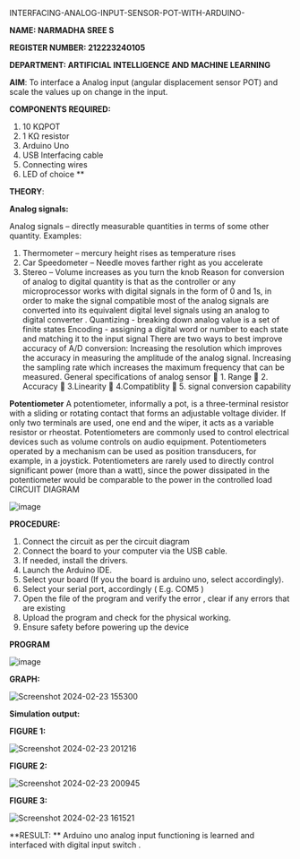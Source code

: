  INTERFACING-ANALOG-INPUT-SENSOR-POT-WITH-ARDUINO-

**NAME: NARMADHA SREE S**

**REGISTER NUMBER: 212223240105**

**DEPARTMENT: ARTIFICIAL INTELLIGENCE AND MACHINE LEARNING**


**AIM**:  To interface a Analog  input (angular displacement sensor POT) and scale the values up on change in the input.


**COMPONENTS REQUIRED:**
1.	10 KΩPOT
2.	1 KΩ resistor 
3.	Arduino Uno 
4.	USB Interfacing cable 
5.	Connecting wires 
6.	LED of choice 
**


**THEORY**: 

**Analog signals:**

Analog signals – directly measurable quantities in terms of some other quantity.
Examples:
1. Thermometer – mercury height rises as temperature rises
2. Car Speedometer – Needle moves farther right as you accelerate
3. Stereo – Volume increases as you turn the knob
Reason for conversion of analog to digital quantity is that as the controller or any microprocessor works with digital signals in the form of 0 and 1s, in order to make the signal compatible  most of the analog signals are converted into its equivalent digital level signals using an analog to digital converter .
Quantizing - breaking down analog value is a set of finite states
Encoding - assigning a digital word or number to each state and matching it to the input signal
 There are two ways to best improve accuracy of A/D conversion:
Increasing the resolution which improves the accuracy in measuring the amplitude of the analog signal.
Increasing the sampling rate which increases the maximum frequency that can be measured.
General specifications of analog sensor
	1. Range
	2. Accuracy
	3.Linearity
	4.Compatiblity
	5. signal conversion capability

**Potentiometer**
A potentiometer, informally a pot, is a three-terminal resistor with a sliding or rotating contact that forms an adjustable voltage divider. If only two terminals are used, one end and the wiper, it acts as a variable resistor or rheostat.
Potentiometers are commonly used to control electrical devices such as volume controls on audio equipment. Potentiometers operated by a mechanism can be used as position transducers, for example, in a joystick. Potentiometers are rarely used to directly control significant power (more than a watt), since the power dissipated in the potentiometer would be comparable to the power in the controlled load
CIRCUIT DIAGRAM





![image](https://user-images.githubusercontent.com/36288975/163530788-eec3cdc3-95e8-4d2d-8349-6d0ea4c9439c.png)


**PROCEDURE:**

1.	Connect the circuit as per the circuit diagram 
2.	Connect the board to your computer via the USB cable.
3.	If needed, install the drivers.
4.	Launch the Arduino IDE.
5.	Select your board (If you the board is arduino uno, select accordingly).
6.	Select your serial port, accordingly ( E.g. COM5 )
7.	Open the file of the program  and verify the error , clear if any errors that are existing 
8.	Upload the program and check for the physical working. 
9.	Ensure safety before powering up the device 



**PROGRAM** 

 ![image](https://github.com/Narmadhasree48/EXPERIMENT-NO--02-INTERFACING-ANALOG-INPUT-SENSOR-POT-WITH-ARDUINO-/assets/144979451/3f219d1b-6cca-4200-91c3-f69b5fe03970)





**GRAPH:**


![Screenshot 2024-02-23 155300](https://github.com/Narmadhasree48/EXPERIMENT-NO--02-INTERFACING-ANALOG-INPUT-SENSOR-POT-WITH-ARDUINO-/assets/144979451/0215fbc7-14d4-4805-80f4-addf0e58e5e5)



**Simulation output:** 


**FIGURE 1:**

![Screenshot 2024-02-23 201216](https://github.com/Narmadhasree48/EXPERIMENT-NO--02-INTERFACING-ANALOG-INPUT-SENSOR-POT-WITH-ARDUINO-/assets/144979451/8adcdaf2-129c-42e2-8727-0bb4658def8c)



**FIGURE 2:**

![Screenshot 2024-02-23 200945](https://github.com/Narmadhasree48/EXPERIMENT-NO--02-INTERFACING-ANALOG-INPUT-SENSOR-POT-WITH-ARDUINO-/assets/144979451/9d62ca7d-8241-49a7-8226-65a60cd12f04)


**FIGURE 3:**

![Screenshot 2024-02-23 161521](https://github.com/Narmadhasree48/EXPERIMENT-NO--02-INTERFACING-ANALOG-INPUT-SENSOR-POT-WITH-ARDUINO-/assets/144979451/adffacf5-a52e-4725-b7df-b7d75a008920)






**RESULT: ** Arduino uno analog input functioning is learned and interfaced with digital input switch .
